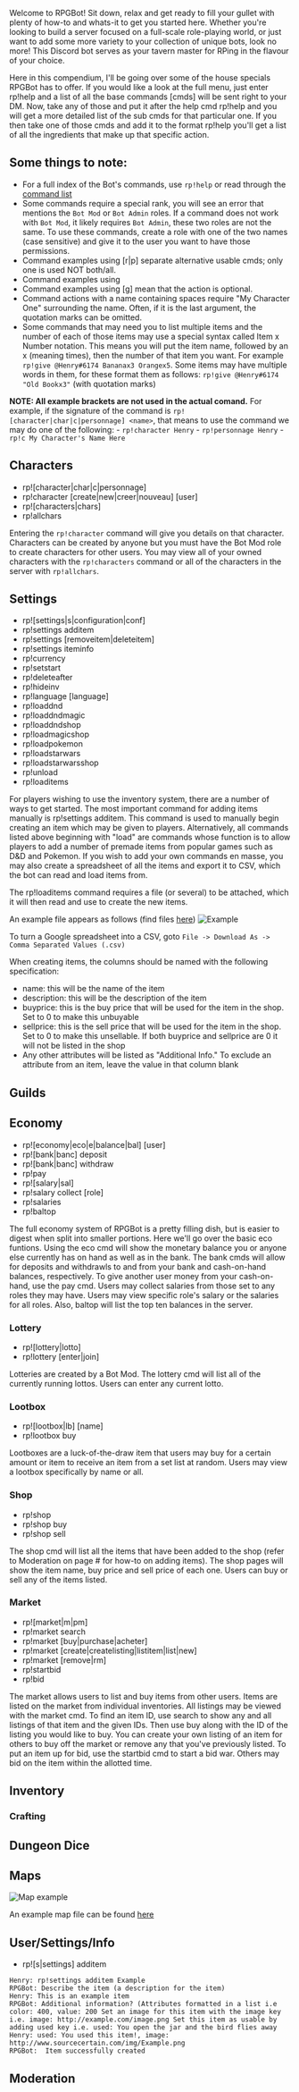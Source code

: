 Welcome to RPGBot! Sit down, relax and get ready to fill your gullet with plenty of how-to and whats-it to get you started here. Whether you're looking to build a server focused on a full-scale role-playing world, or just want to add some more variety to your collection of unique bots, look no more! This Discord bot serves as your tavern master for RPing in the flavour of your choice.

Here in this compendium, I'll be going over some of the house specials RPGBot has to offer. If you would like a look at the full menu, just enter rp!help and a list of all the base commands [cmds] will be sent right to your DM. Now, take any of those and put it after the help cmd rp!help <cmd> and you will get a more detailed list of the sub cmds for that particular one. If you then take one of those cmds and add it to the format rp!help <cmd> <subcmd> you'll get a list of all the ingredients that make up that specific action.

## Some things to note:
  - For a full index of the Bot's commands, use `rp!help` or read through the [command list](https://github.com/henry232323/RPGBot/blob/master/README.md)
  - Some commands require a special rank, you will see an error that mentions the `Bot Mod` or `Bot Admin` roles. If a command does not work with `Bot Mod`, it likely requires `Bot Admin`, these two roles are not the same. To use these commands, create a role with one of the two names (case sensitive) and give it to the user you want to have those permissions.
  - Command examples using [r|p] separate alternative usable cmds; only one is used NOT both/all.
  - Command examples using <rp> mean for the word(s) within to be substituted with the appropitate entry.
  - Command examples using [g] mean that the action is optional.
  - Command actions with a name containing spaces require "My Character One" surrounding the name. Often, if it is the last argument, the quotation marks can be omitted.
  - Some commands that may need you to list multiple items and the number of each of those items may use a special syntax called Item x Number notation. This means you will put the item name, followed by an x (meaning times), then the number of that item you want. For example `rp!give @Henry#6174 Bananax3 Orangex5`. Some items may have multiple words in them, for these format them as follows: `rp!give @Henry#6174 "Old Bookx3"` (with quotation marks)
  
  
  **NOTE: All example brackets are not used in the actual comand.**
  For example, if the signature of the command is `rp![character|char|c|personnage] <name>`, that means to use the command we may do one of the following:
    - `rp!character Henry`
    - `rp!personnage Henry`
    - `rp!c My Character's Name Here` 


## Characters
  - rp![character|char|c|personnage] <name>
  - rp!character [create|new|creer|nouveau] <name> [user]
  - rp![characters|chars]
  - rp!allchars

Entering the `rp!character` command will give you details on that character. Characters can be created by anyone but you must have the Bot Mod role to create characters for other users. You may view all of your owned characters with the `rp!characters` command or all of the characters in the server with `rp!allchars`.

## Settings
  - rp![settings|s|configuration|conf]
  - rp!settings additem <name>
  - rp!settings [removeitem|deleteitem] <name>
  - rp!settings iteminfo <item>
  - rp!currency <currency>
  - rp!setstart <amount>
  - rp!deleteafter <time>
  - rp!hideinv <value>
  - rp!language [language]
  - rp!loaddnd
  - rp!loaddndmagic
  - rp!loaddndshop
  - rp!loadmagicshop
  - rp!loadpokemon
  - rp!loadstarwars
  - rp!loadstarwarsshop
  - rp!unload <name>
  - rp!loaditems
  
For players wishing to use the inventory system, there are a number of ways to get started. The most important command 
for adding items manually is rp!settings additem. This command is used to manually begin creating an item which may be given 
to players. Alternatively, all commands listed above beginning with "load" are commands whose function is to allow players 
to add a number of premade items from popular games such as D&D and Pokemon. If you wish to add your own commands en masse, 
you may also create a spreadsheet of all the items and export it to CSV, which the bot can read and load items from.

The rp!loaditems command requires a file (or several) to be attached, which it will then read and use to create the new
items.

An example file appears as follows (find files [here](https://github.com/henry232323/RPGBot/tree/master/resources/import_items))
![Example](https://github.com/henry232323/RPGBot/raw/master/resources/import_items/Items%20Example.JPG)

To turn a Google spreadsheet into a CSV, goto `File -> Download As -> Comma Separated Values (.csv)`

When creating items, the columns should be named with the following specification:
  - name: this will be the name of the item
  - description: this will be the description of the item
  - buyprice: this is the buy price that will be used for the item in the shop. Set to 0 to make this unbuyable
  - sellprice: this is the sell price that will be used for the item in the shop. Set to 0 to make this unsellable. If both buyprice and sellprice are 0 it will not be listed in the shop
  - Any other attributes will be listed as "Additional Info." To exclude an attribute from an item, leave the value in that column blank

## Guilds

## Economy
  - rp![economy|eco|e|balance|bal] [user]
  - rp![bank|banc] deposit
  - rp![bank|banc] withdraw
  - rp!pay <amount> <user>
  - rp![salary|sal] <role>
  - rp!salary collect [role]
  - rp!salaries
  - rp!baltop

The full economy system of RPGBot is a pretty filling dish, but is easier to digest when split into smaller portions. Here we'll go over the basic eco funtions. Using the eco cmd will show the monetary balance you or anyone else currently has on hand as well as in the bank. The bank cmds will allow for deposits and withdrawls to and from your bank and cash-on-hand balances, respectively. To give another user money from your cash-on-hand, use the pay cmd. Users may collect salaries from those set to any roles they may have. Users may view specific role's salary  or the salaries for all roles. Also, baltop will list the top ten balances in the server.

### Lottery
  - rp![lottery|lotto]
  - rp!lottery [enter|join] <name>

Lotteries are created by a Bot Mod. The lottery cmd will list all of the currently running lottos. Users can enter any current lotto.

### Lootbox
  - rp![lootbox|lb] [name]
  - rp!lootbox buy <name>

Lootboxes are a luck-of-the-draw item that users may buy for a certain amount or item to receive an item from a set list at random. Users may view a lootbox specifically by name or all.
### Shop
  - rp!shop
  - rp!shop buy <item> <amount>
  - rp!shop sell <tiem> <amount>

The shop cmd will list all the items that have been added to the shop (refer to Moderation on page # for how-to on adding items). The shop pages will show the item name, buy price and sell price of each one. Users can buy or sell any of the items listed.

### Market
  - rp![market|m|pm]
  - rp!market search <item>
  - rp!market [buy|purchase|acheter] <ID>
  - rp!market [create|createlisting|listitem|list|new] <cost> <amount> <item>
  - rp!market [remove|rm] <id>
  - rp!startbid <item> <amount> <startingbid>
  - rp!bid

The market allows users to list and buy items from other users. Items are listed on the market from individual inventories. All listings may be viewed with the market cmd. To find an item ID, use search to show any and all listings of that item and the given IDs. Then use buy along with the ID of the listing you would like to buy. You can create your own listing of an item for others to buy off the market or remove any that you've previously listed. To put an item up for bid, use the startbid cmd to start a bid war. Others may bid on the item within the allotted time.

## Inventory

### Crafting

## Dungeon Dice

## Maps
![Map example](https://cdn.discordapp.com/attachments/350340609229193227/577218347415109692/mapexample.JPG "Example")

An example map file can be found [here](https://github.com/henry232323/RPGBot/blob/master/map.yml)


## User/Settings/Info
   - rp![s|settings] additem 
   
    Henry: rp!settings additem Example
    RPGBot: Describe the item (a description for the item)
    Henry: This is an example item
    RPGBot: Additional information? (Attributes formatted in a list i.e color: 400, value: 200 Set an image for this item with the image key i.e. image: http://example.com/image.png Set this item as usable by adding used key i.e. used: You open the jar and the bird flies away
    Henry: used: You used this item!, image: http://www.sourcecertain.com/img/Example.png
    RPGBot:  Item successfully created

## Moderation
